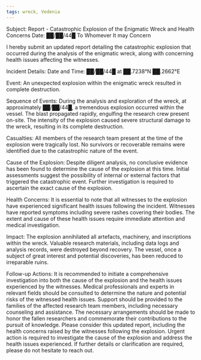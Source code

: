 ```yaml
---
tags: wreck, Vedenia
---
```

Subject: Report - Catastrophic Explosion of the Enigmatic Wreck and Health Concerns Date: ██/██/44█ To Whomever It may Concern

I hereby submit an updated report detailing the catastrophic explosion that occurred during the analysis of the enigmatic wreck, along with concerning health issues affecting the witnesses. 

Incident Details: 
Date and Time: ██/██/44█ at ██.7238°N ██.2662°E 

Event: An unexpected explosion within the enigmatic wreck resulted in complete destruction. 

Sequence of Events: During the analysis and exploration of the wreck, at approximately ██/██/44█, a tremendous explosion occurred within the vessel. The blast propagated rapidly, engulfing the research crew present on-site. The intensity of the explosion caused severe structural damage to the wreck, resulting in its complete destruction. 

Casualties: All members of the research team present at the time of the explosion were tragically lost. No survivors or recoverable remains were identified due to the catastrophic nature of the event. 

Cause of the Explosion: Despite diligent analysis, no conclusive evidence has been found to determine the cause of the explosion at this time. Initial assessments suggest the possibility of internal or external factors that triggered the catastrophic event. Further investigation is required to ascertain the exact cause of the explosion. 

Health Concerns: It is essential to note that all witnesses to the explosion have experienced significant health issues following the incident. Witnesses have reported symptoms including severe rashes covering their bodies. The extent and cause of these health issues require immediate attention and medical investigation.

Impact: The explosion annihilated all artefacts, machinery, and inscriptions within the wreck. Valuable research materials, including data logs and analysis records, were destroyed beyond recovery. The vessel, once a subject of great interest and potential discoveries, has been reduced to irreparable ruins. 

Follow-up Actions: It is recommended to initiate a comprehensive investigation into both the cause of the explosion and the health issues experienced by the witnesses. Medical professionals and experts in relevant fields should be consulted to determine the nature and potential risks of the witnessed health issues. Support should be provided to the families of the affected research team members, including necessary counseling and assistance. The necessary arrangements should be made to honor the fallen researchers and commemorate their contributions to the pursuit of knowledge. Please consider this updated report, including the health concerns raised by the witnesses following the explosion. Urgent action is required to investigate the cause of the explosion and address the health issues experienced. If further details or clarification are required, please do not hesitate to reach out.